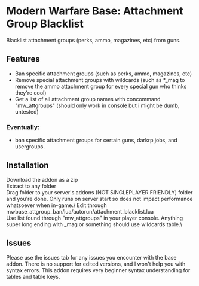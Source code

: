 # Modern Warfare Base: Attachment Group Blacklist
Blacklist attachment groups (perks, ammo, magazines, etc) from guns.

## Features
- Ban specific attachment groups (such as perks, ammo, magazines, etc)
- Remove special attachment groups with wildcards (such as *_mag to remove the ammo attachment group for every special gun who thinks they're cool)
- Get a list of all attachment group names with concommand "mw_attgroups" (should only work in console but i might be dumb, untested)

### Eventually:
- ban specific attachment groups for certain guns, darkrp jobs, and usergroups.

## Installation 
Download the addon as a zip\
Extract to any folder\
Drag folder to your server's addons (NOT SINGLEPLAYER FRIENDLY) folder and you're done. Only runs on server start so does not impact performance whatsoever when in-game.\ 
Edit through mwbase_attgroup_ban/lua/autorun/attachment_blacklist.lua\
Use list found through "mw_attgroups" in your player console. Anything super long ending with _mag or something should use wildcards table.\

## Issues 
Please use the issues tab for any issues you encounter with the base addon. There is no support for edited versions, and I won't help you with syntax errors. This addon requires very beginner syntax understanding for tables and table keys.

